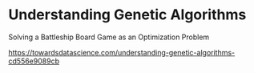# Understanding Genetic Algorithms
Solving a Battleship Board Game as an Optimization Problem

https://towardsdatascience.com/understanding-genetic-algorithms-cd556e9089cb
